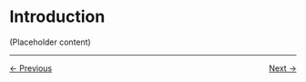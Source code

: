 # Introduction

(Placeholder content)

---
<div style="display: flex; justify-content: space-between;">
  <a href="mobile-app-integration">&larr; Previous</a>
  <a href="troubleshooting">Next &rarr;</a>
</div>
